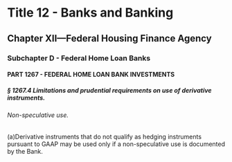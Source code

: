 
# Title 12 - Banks and Banking
## Chapter XII—Federal Housing Finance Agency
### Subchapter D - Federal Home Loan Banks
#### PART 1267 - FEDERAL HOME LOAN BANK INVESTMENTS
##### § 1267.4 Limitations and prudential requirements on use of derivative instruments.
###### Non-speculative use.

(a)Derivative instruments that do not qualify as hedging instruments pursuant to GAAP may be used only if a non-speculative use is documented by the Bank.
